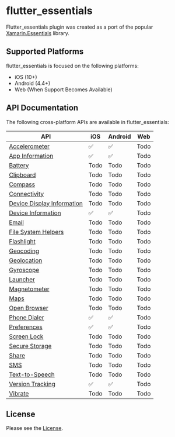 # flutter_essentials

Flutter_essentials plugin was created as a port of the popular [Xamarin.Essentials](https://github.com/xamarin/Essentials) library. 

## Supported Platforms

flutter_essentials is focused on the following platforms:

* iOS (10+)
* Android (4.4+)
* Web (When Support Becomes Available)

## API Documentation

The following cross-platform APIs are available in flutter_essentials:

| API | iOS | Android | Web |
| --- | --- | --- | --- |
| [Accelerometer](doc/Accelerometer.md) | :white_check_mark: | :white_check_mark: | Todo |
| [App Information](doc/AppInformation.md) | :white_check_mark: | :white_check_mark: | Todo |
| [Battery](example/Battery.md) | Todo | Todo| Todo |
| [Clipboard](example/Clipboard.md) | Todo | Todo| Todo |
| [Compass](example/Compass.md) | Todo | Todo| Todo |
| [Connectivity](example/Connectivity.md) | Todo | Todo| Todo |
| [Device Display Information](example/DeviceDisplayInformation.md) | Todo | Todo| Todo |
| [Device Information](doc/DeviceInformation.md) | :white_check_mark: | :white_check_mark:| Todo |
| [Email](example/Email.md) | Todo | Todo| Todo |
| [File System Helpers](example/FileSystemHelpers.md) | Todo | Todo| Todo |
| [Flashlight](example/Flashlight.md) | Todo | Todo| Todo |
| [Geocoding](example/Geocoding.md) | Todo | Todo| Todo |
| [Geolocation](example/Geolocation.md) | Todo | Todo| Todo |
| [Gyroscope](example/Gyroscope.md) | Todo | Todo| Todo |
| [Launcher](example/launcher.md) | Todo | Todo| Todo |
| [Magnetometer](example/Magnetometer.md) | Todo | Todo| Todo |
| [Maps](example/maps.md) | Todo | Todo| Todo |
| [Open Browser](example/OpenBrowser.md) | Todo | Todo| Todo |
| [Phone Dialer](doc/PhoneDialer.md) | :white_check_mark: | :white_check_mark: | Todo |
| [Preferences](doc/Preferences.md) | :white_check_mark: | :white_check_mark:| Todo |
| [Screen Lock](example/ScreenLock.md) | Todo | Todo| Todo |
| [Secure Storage](example/SecureStorage.md) | Todo | Todo| Todo |
| [Share](example/share.md) | Todo | Todo| Todo |
| [SMS](example/sms.md) | Todo | Todo| Todo |
| [Text-to-Speech](example/TextToSpeech.md) | Todo | Todo| Todo |
| [Version Tracking](doc/VersionTracking.md) | :white_check_mark: | :white_check_mark:| Todo |
| [Vibrate](example/vibrate.md) | Todo | Todo | Todo |

## License

Please see the [License](LICENSE).

